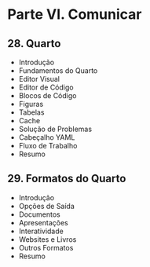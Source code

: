 # Parte VI. **Comunicar**
## 28. **Quarto**
- Introdução
- Fundamentos do Quarto
- Editor Visual
- Editor de Código
- Blocos de Código
- Figuras
- Tabelas
- Cache
- Solução de Problemas
- Cabeçalho YAML
- Fluxo de Trabalho
- Resumo

## 29. **Formatos do Quarto**
- Introdução
- Opções de Saída
- Documentos
- Apresentações
- Interatividade
- Websites e Livros
- Outros Formatos
- Resumo
